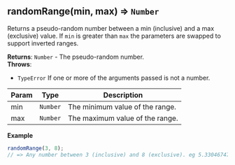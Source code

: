 <a name="randomRange"></a>

## randomRange(min, max) ⇒ <code>Number</code>
Returns a pseudo-random number between a min (inclusive) and a max (exclusive) value.
If `min` is greater than `max` the parameters are swapped to support inverted ranges.

**Returns**: <code>Number</code> - The pseudo-random number.  
**Throws**:

- <code>TypeError</code> If one or more of the arguments passed is not a number.


| Param | Type | Description |
| --- | --- | --- |
| min | <code>Number</code> | The minimum value of the range. |
| max | <code>Number</code> | The maximum value of the range. |

**Example**  
```js
randomRange(3, 8);
// => Any number between 3 (inclusive) and 8 (exclusive). eg 5.3304674779064953
```
